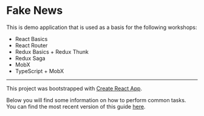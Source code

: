 # Fake News

This is demo application that is used as a basis for the following workshops:
- React Basics
- React Router
- Redux Basics + Redux Thunk
- Redux Saga
- MobX
- TypeScript + MobX

---

This project was bootstrapped with [Create React App](https://github.com/facebookincubator/create-react-app).

Below you will find some information on how to perform common tasks.<br>
You can find the most recent version of this guide [here](https://github.com/facebookincubator/create-react-app/blob/master/packages/react-scripts/template/README.md).
